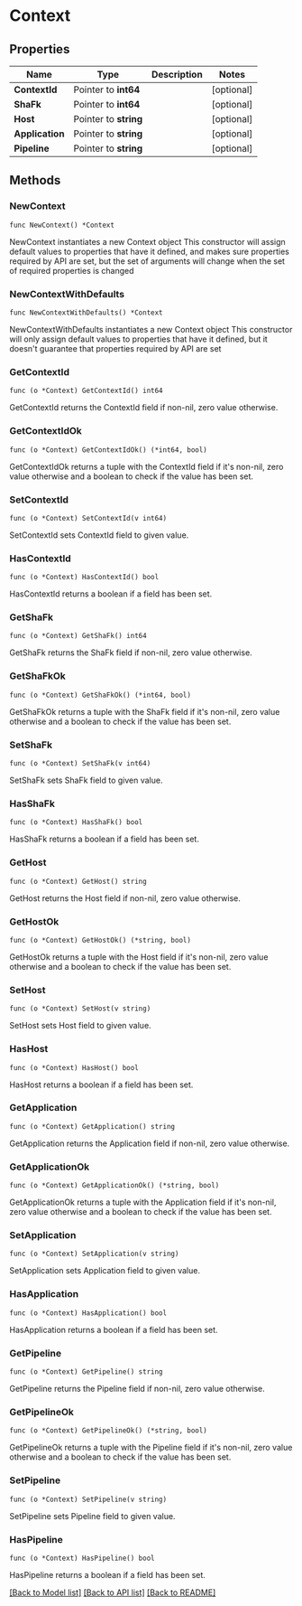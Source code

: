 # Context

## Properties

Name | Type | Description | Notes
------------ | ------------- | ------------- | -------------
**ContextId** | Pointer to **int64** |  | [optional] 
**ShaFk** | Pointer to **int64** |  | [optional] 
**Host** | Pointer to **string** |  | [optional] 
**Application** | Pointer to **string** |  | [optional] 
**Pipeline** | Pointer to **string** |  | [optional] 

## Methods

### NewContext

`func NewContext() *Context`

NewContext instantiates a new Context object
This constructor will assign default values to properties that have it defined,
and makes sure properties required by API are set, but the set of arguments
will change when the set of required properties is changed

### NewContextWithDefaults

`func NewContextWithDefaults() *Context`

NewContextWithDefaults instantiates a new Context object
This constructor will only assign default values to properties that have it defined,
but it doesn't guarantee that properties required by API are set

### GetContextId

`func (o *Context) GetContextId() int64`

GetContextId returns the ContextId field if non-nil, zero value otherwise.

### GetContextIdOk

`func (o *Context) GetContextIdOk() (*int64, bool)`

GetContextIdOk returns a tuple with the ContextId field if it's non-nil, zero value otherwise
and a boolean to check if the value has been set.

### SetContextId

`func (o *Context) SetContextId(v int64)`

SetContextId sets ContextId field to given value.

### HasContextId

`func (o *Context) HasContextId() bool`

HasContextId returns a boolean if a field has been set.

### GetShaFk

`func (o *Context) GetShaFk() int64`

GetShaFk returns the ShaFk field if non-nil, zero value otherwise.

### GetShaFkOk

`func (o *Context) GetShaFkOk() (*int64, bool)`

GetShaFkOk returns a tuple with the ShaFk field if it's non-nil, zero value otherwise
and a boolean to check if the value has been set.

### SetShaFk

`func (o *Context) SetShaFk(v int64)`

SetShaFk sets ShaFk field to given value.

### HasShaFk

`func (o *Context) HasShaFk() bool`

HasShaFk returns a boolean if a field has been set.

### GetHost

`func (o *Context) GetHost() string`

GetHost returns the Host field if non-nil, zero value otherwise.

### GetHostOk

`func (o *Context) GetHostOk() (*string, bool)`

GetHostOk returns a tuple with the Host field if it's non-nil, zero value otherwise
and a boolean to check if the value has been set.

### SetHost

`func (o *Context) SetHost(v string)`

SetHost sets Host field to given value.

### HasHost

`func (o *Context) HasHost() bool`

HasHost returns a boolean if a field has been set.

### GetApplication

`func (o *Context) GetApplication() string`

GetApplication returns the Application field if non-nil, zero value otherwise.

### GetApplicationOk

`func (o *Context) GetApplicationOk() (*string, bool)`

GetApplicationOk returns a tuple with the Application field if it's non-nil, zero value otherwise
and a boolean to check if the value has been set.

### SetApplication

`func (o *Context) SetApplication(v string)`

SetApplication sets Application field to given value.

### HasApplication

`func (o *Context) HasApplication() bool`

HasApplication returns a boolean if a field has been set.

### GetPipeline

`func (o *Context) GetPipeline() string`

GetPipeline returns the Pipeline field if non-nil, zero value otherwise.

### GetPipelineOk

`func (o *Context) GetPipelineOk() (*string, bool)`

GetPipelineOk returns a tuple with the Pipeline field if it's non-nil, zero value otherwise
and a boolean to check if the value has been set.

### SetPipeline

`func (o *Context) SetPipeline(v string)`

SetPipeline sets Pipeline field to given value.

### HasPipeline

`func (o *Context) HasPipeline() bool`

HasPipeline returns a boolean if a field has been set.


[[Back to Model list]](../README.md#documentation-for-models) [[Back to API list]](../README.md#documentation-for-api-endpoints) [[Back to README]](../README.md)


